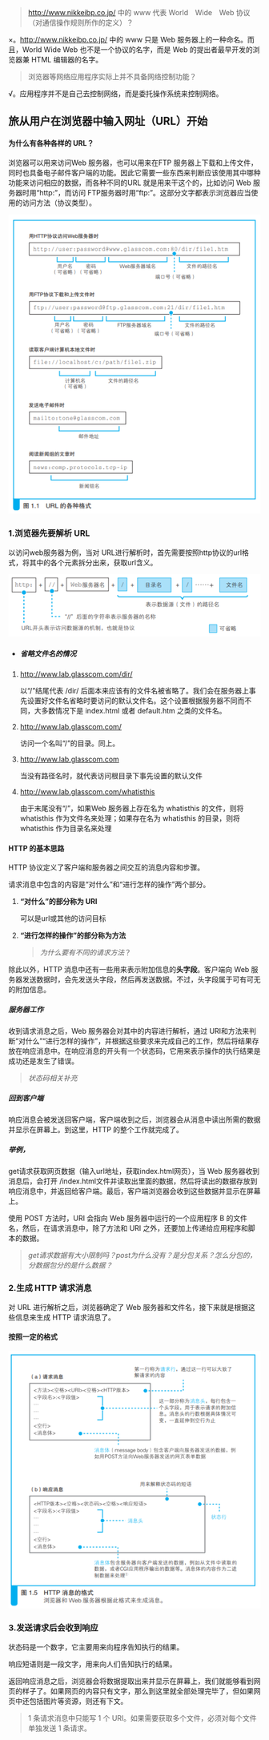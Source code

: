 >  http://www.nikkeibp.co.jp/ 中的 www 代表 World Wide Web 协议（对通信操作规则所作的定义）？

×。http://www.nikkeibp.co.jp/ 中的 www 只是 Web 服务器上的一种命名。而且，World Wide Web 也不是一个协议的名字，而是 Web 的提出者最早开发的浏览器兼 HTML 编辑器的名字。

>  浏览器等网络应用程序实际上并不具备网络控制功能？

√。应用程序并不是自己去控制网络，而是委托操作系统来控制网络。





## 旅从用户在浏览器中输入网址（URL）开始

#### 为什么有各种各样的 URL？

浏览器可以用来访问Web 服务器，也可以用来在FTP 服务器上下载和上传文件，同时也具备电子邮件客户端的功能。因此它需要一些东西来判断应该使用其中哪种功能来访问相应的数据，而各种不同的URL 就是用来干这个的，比如访问 Web 服务器时用“http:”，而访问 FTP服务器时用“ftp:”。这部分文字都表示浏览器应当使用的访问方法（协议类型）。

![1569461031186](../../_assets/image/1569461031186.png)

### 1.浏览器先要解析 URL

以访问web服务器为例，当对 URL进行解析时，首先需要按照http协议的url格式，将其中的各个元素拆分出来，获取url含义。

![1569462634026](../../_assets/image/1569462634026.png)

- ##### 省略文件名的情况

1. http://www.lab.glasscom.com/dir/

   以“/”结尾代表 /dir/ 后面本来应该有的文件名被省略了。我们会在服务器上事先设置好文件名省略时要访问的默认文件名。这个设置根据服务器不同而不同，大多数情况下是 index.html 或者 default.htm 之类的文件名。

2. http://www.lab.glasscom.com/

   访问一个名叫“/”的目录。同上。

3. http://www.lab.glasscom.com

   当没有路径名时，就代表访问根目录下事先设置的默认文件

4. http://www.lab.glasscom.com/whatisthis

   由于末尾没有“/”，如果Web 服务器上存在名为 whatisthis 的文件，则将 whatisthis 作为文件名来处理；如果存在名为 whatisthis 的目录，则将 whatisthis 作为目录名来处理



#### HTTP 的基本思路

HTTP 协议定义了客户端和服务器之间交互的消息内容和步骤。

请求消息中包含的内容是“对什么”和“进行怎样的操作”两个部分。

1. **“对什么”的部分称为 URI**

   可以是url或其他的访问目标

2. **“进行怎样的操作”的部分称为方法**

   > *为什么要有不同的请求方法*？



除此以外，HTTP 消息中还有一些用来表示附加信息的**头字段**。客户端向 Web 服务器发送数据时，会先发送头字段，然后再发送数据。不过，头字段属于可有可无的附加信息。

##### 服务器工作

收到请求消息之后，Web 服务器会对其中的内容进行解析，通过 URI和方法来判断“对什么”“进行怎样的操作”，并根据这些要求来完成自己的工作，然后将结果存放在响应消息中。在响应消息的开头有一个状态码，它用来表示操作的执行结果是成功还是发生了错误。

> *状态码相关补充*

##### 回到客户端

响应消息会被发送回客户端，客户端收到之后，浏览器会从消息中读出所需的数据并显示在屏幕上。到这里，HTTP 的整个工作就完成了。



##### 举例，

get请求获取网页数据（输入url地址，获取index.html网页），当 Web 服务器收到消息后，会打开 /index.html文件并读取出里面的数据，然后将读出的数据存放到响应消息中，并返回给客户端。最后，客户端浏览器会收到这些数据并显示在屏幕上。

使用 POST 方法时，URI 会指向 Web 服务器中运行的一个应用程序 B 的文件名，然后，在请求消息中，除了方法和 URI 之外，还要加上传递给应用程序和脚本的数据。



> *get请求数据有大小限制吗？post为什么没有？是分包关系？怎么分包的，分数据包分的是什么数据？*



### 2.生成 HTTP 请求消息

对 URL 进行解析之后，浏览器确定了 Web 服务器和文件名，接下来就是根据这些信息来生成 HTTP 请求消息了。

#### 按照一定的格式

![1569467335012](../../_assets/image/1569467335012.png)

### 3.发送请求后会收到响应

状态码是一个数字，它主要用来向程序告知执行的结果。

响应短语则是一段文字，用来向人们告知执行的结果。

返回响应消息之后，浏览器会将数据提取出来并显示在屏幕上，我们就能够看到网页的样子了。如果网页的内容只有文字，那么到这里就全部处理完毕了，但如果网页中还包括图片等资源，则还有下文。

> 1 条请求消息中只能写 1 个 URI。如果需要获取多个文件，必须对每个文件单独发送 1 条请求。























